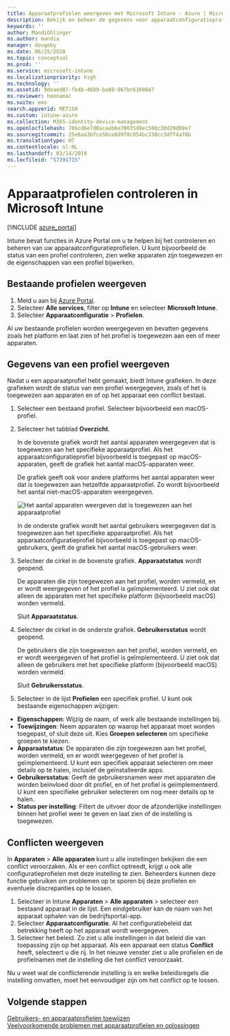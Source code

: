 ```yaml
---
title: Apparaatprofielen weergeven met Microsoft Intune - Azure | Microsoft Docs
description: Bekijk en beheer de gegevens voor apparaatconfiguratieprofielen in Microsoft Intune. Bekijk een grafiek van het aantal apparaten dat is toegewezen aan een profiel, en bekijk aan welke apparaten profielen zijn toegewezen of op welke apparaten een profiel is geïmplementeerd. Kan tevens fouten opsporen in profielen met conflicterende instellingen.
keywords: ''
author: MandiOhlinger
ms.author: mandia
manager: dougeby
ms.date: 06/25/2018
ms.topic: conceptual
ms.prod: ''
ms.service: microsoft-intune
ms.localizationpriority: high
ms.technology: ''
ms.assetid: 9deaed87-fb4b-4689-ba88-067bc61686d7
ms.reviewer: heenamac
ms.suite: ems
search.appverid: MET150
ms.custom: intune-azure
ms.collection: M365-identity-device-management
ms.openlocfilehash: 786cd6e7d0acaeb6e78035d8ec580c30d29d09e7
ms.sourcegitcommit: 25e6aa3bfce58ce8d9f8c054bc338cc3dff4a78b
ms.translationtype: HT
ms.contentlocale: nl-NL
ms.lasthandoff: 03/14/2019
ms.locfileid: "57391715"
---
```

# <a name="monitor-device-profiles-in-microsoft-intune"></a>Apparaatprofielen controleren in Microsoft Intune

[!INCLUDE [azure_portal](./includes/azure_portal.md)]

Intune bevat functies in Azure Portal om u te helpen bij het controleren en beheren van uw apparaatconfiguratieprofielen. U kunt bijvoorbeeld de status van een profiel controleren, zien welke apparaten zijn toegewezen en de eigenschappen van een profiel bijwerken.

## <a name="view-existing-profiles"></a>Bestaande profielen weergeven

1. Meld u aan bij [Azure Portal](https://portal.azure.com).
2. Selecteer **Alle services**, filter op **Intune** en selecteer **Microsoft Intune**.
3. Selecteer **Apparaatconfiguratie** > **Profielen**.

Al uw bestaande profielen worden weergegeven en bevatten gegevens zoals het platform en laat zien of het profiel is toegewezen aan een of meer apparaten.

## <a name="view-details-on-a-profile"></a>Gegevens van een profiel weergeven

Nadat u een apparaatprofiel hebt gemaakt, biedt Intune grafieken. In deze grafieken wordt de status van een profiel weergegeven, zoals of het is toegewezen aan apparaten en of op het apparaat een conflict bestaat.

1. Selecteer een bestaand profiel. Selecteer bijvoorbeeld een macOS-profiel.
2. Selecteer het tabblad **Overzicht**.

    In de bovenste grafiek wordt het aantal apparaten weergegeven dat is toegewezen aan het specifieke apparaatprofiel. Als het apparaatconfiguratieprofiel bijvoorbeeld is toegepast op macOS-apparaten, geeft de grafiek het aantal macOS-apparaten weer.

    De grafiek geeft ook voor andere platforms het aantal apparaten weer dat is toegewezen aan hetzelfde apparaatprofiel. Zo wordt bijvoorbeeld het aantal niet-macOS-apparaten weergegeven.

    ![Het aantal apparaten weergeven dat is toegewezen aan het apparaatprofiel](./media/device-configuration-profile-graphical-chart.png)

    In de onderste grafiek wordt het aantal gebruikers weergegeven dat is toegewezen aan het specifieke apparaatprofiel. Als het apparaatconfiguratieprofiel bijvoorbeeld is toegepast op macOS-gebruikers, geeft de grafiek het aantal macOS-gebruikers weer.

3. Selecteer de cirkel in de bovenste grafiek. **Apparaatstatus** wordt geopend.

    De apparaten die zijn toegewezen aan het profiel, worden vermeld, en er wordt weergegeven of het profiel is geïmplementeerd. U ziet ook dat alleen de apparaten met het specifieke platform (bijvoorbeeld macOS) worden vermeld.

    Sluit **Apparaatstatus**.

4. Selecteer de cirkel in de onderste grafiek. **Gebruikersstatus** wordt geopend. 

    De gebruikers die zijn toegewezen aan het profiel, worden vermeld, en er wordt weergegeven of het profiel is geïmplementeerd. U ziet ook dat alleen de gebruikers met het specifieke platform (bijvoorbeeld macOS) worden vermeld.

    Sluit **Gebruikersstatus**.

5. Selecteer in de lijst **Profielen** een specifiek profiel. U kunt ook bestaande eigenschappen wijzigen:
  - **Eigenschappen**: Wijzig de naam, of werk alle bestaande instellingen bij.
  - **Toewijzingen**: Neem apparaten op waarop het apparaat moet worden toegepast, of sluit deze uit. Kies **Groepen selecteren** om specifieke groepen te kiezen.
  - **Apparaatstatus**: De apparaten die zijn toegewezen aan het profiel, worden vermeld, en er wordt weergegeven of het profiel is geïmplementeerd. U kunt een specifiek apparaat selecteren om meer details op te halen, inclusief de geïnstalleerde apps.
  - **Gebruikersstatus**: Geeft de gebruikersnamen weer met apparaten die worden beïnvloed door dit profiel, en of het profiel is geïmplementeerd. U kunt een specifieke gebruiker selecteren om nog meer details op te halen.
  - **Status per instelling**: Filtert de uitvoer door de afzonderlijke instellingen binnen het profiel weer te geven en laat zien of de instelling is toegewezen.

## <a name="view-conflicts"></a>Conflicten weergeven

In **Apparaten** > **Alle apparaten** kunt u alle instellingen bekijken die een conflict veroorzaken. Als er een conflict optreedt, krijgt u ook alle configuratieprofielen met deze instelling te zien. Beheerders kunnen deze functie gebruiken om problemen op te sporen bij deze profielen en eventuele discrepanties op te lossen.

1. Selecteer in Intune **Apparaten** > **Alle apparaten** > selecteer een bestaand apparaat in de lijst. Een eindgebruiker kan de naam van het apparaat ophalen van de bedrijfsportal-app.
2. Selecteer **Apparaatconfiguratie**. Al het configuratiebeleid dat betrekking heeft op het apparaat wordt weergegeven.
3. Selecteer het beleid. Zo ziet u alle instellingen in dat beleid die van toepassing zijn op het apparaat. Als een apparaat een status **Conflict** heeft, selecteert u die rij. In het nieuwe venster ziet u alle profielen en de profielnamen met de instelling die het conflict veroorzaakt.

Nu u weet wat de conflicterende instelling is en welke beleidsregels die instelling omvatten, moet het eenvoudiger zijn om het conflict op te lossen. 

## <a name="next-steps"></a>Volgende stappen
[Gebruikers- en apparaatprofielen toewijzen](device-profile-assign.md)  
[Veelvoorkomende problemen met apparaatprofielen en oplossingen](device-profile-troubleshoot.md)
